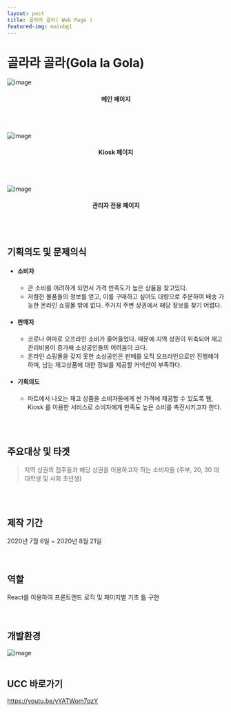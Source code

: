 ```yaml
---
layout: post
title: 골라라 골라( Web Page )
featured-img: mainbg1
---
```

# 골라라 골라(Gola la Gola)
![image](https://user-images.githubusercontent.com/44697835/91257328-8f1e4580-e7a4-11ea-9a65-e29e1165e824.png)
<br />
<center><h4>메인 페이지</h4></center>  
<br />
<br />
  
![image](https://user-images.githubusercontent.com/44697835/91258521-811df400-e7a7-11ea-8885-8eaad798dc76.png)
<br />
<center><h4>Kiosk 페이지</h4></center>    
<br />
<br />


![image](https://user-images.githubusercontent.com/44697835/91259081-bc6cf280-e7a8-11ea-8e12-26877daa9caf.png)
<br />
<center><h4>관리자 전용 페이지</h4></center>  
<br />
<br />


## 기획의도 및 문제의식

- #### 소비자

  - 큰 소비를 꺼려하게 되면서 가격 만족도가 높은 상품을 찾고있다.
  - 저렴한 물품들의 정보를 얻고, 이를 구매하고 싶어도 대량으로 주문하여 배송 가능한 온라인 쇼핑몰 밖에 없다. 주거지 주변 상권에서 해당 정보를 찾기 어렵다.   

- #### 판매자

  - 코로나 여파로 오프라인 소비가 줄어들었다. 때문에 지역 상권이 위축되어 재고관리비용이 증가해 소상공인들의 어려움이 크다.
  - 온라인 쇼핑몰을 갖지 못한 소상공인은 판매를 오직 오프라인으로만 진행해야 하며, 남는 재고상품에 대한 정보를 제공할 커넥션이 부족하다.  

- #### 기획의도

  - 마트에서 나오는 재고 상품을 소비자들에게 싼 가격에 제공할 수 있도록 웹, Kiosk 를 이용한 서비스로 소비자에게 만족도 높은 소비를 촉진시키고자 한다.  
<br />
<br />

## 주요대상 및 타겟

> 지역 상권의 점주들과 해당 상권을 이용하고자 하는 소비자들 (주부, 20, 30 대 대학생 및 사회 초년생)  
<br />
<br />

## 제작 기간
2020년 7월 6일 ~ 2020년 8월 21일   
<br />
<br />

## 역할
React를 이용하여 프론트앤드 로직 및 페이지별 기초 틀 구현  
<br />
<br />

## 개발환경
![image](https://user-images.githubusercontent.com/44697835/91255493-dbb35200-e79f-11ea-9180-a6dd1d5011bc.png)
<br />
<br />

## UCC 바로가기
https://youtu.be/yYATWom7qzY




